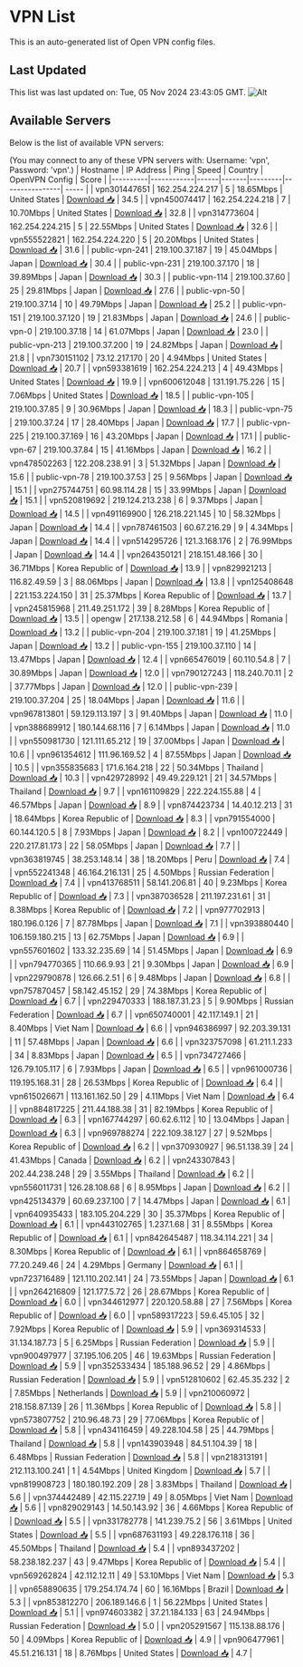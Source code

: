 # VPN List

This is an auto-generated list of Open VPN config files.

## Last Updated

This list was last updated on: Tue, 05 Nov 2024 23:43:05 GMT.
![Alt](https://repobeats.axiom.co/api/embed/186b98318ef1479477931607c1ad7d823f12451f.svg "Repobeats analytics image")

## Available Servers

Below is the list of available VPN servers:

(You may connect to any of these VPN servers with: Username: 'vpn', Password: 'vpn'.)
| Hostname | IP Address | Ping | Speed | Country | OpenVPN Config | Score |
|----------|------------|------|-------|---------|----------------| ----- |
| vpn301447651 | 162.254.224.217 | 5 | 18.65Mbps | United States | [Download 📥](./configs/server_0_US.ovpn) | 34.5 |
| vpn450074417 | 162.254.224.218 | 7 | 10.70Mbps | United States | [Download 📥](./configs/server_1_US.ovpn) | 32.8 |
| vpn314773604 | 162.254.224.215 | 5 | 22.55Mbps | United States | [Download 📥](./configs/server_2_US.ovpn) | 32.6 |
| vpn555522821 | 162.254.224.220 | 5 | 20.20Mbps | United States | [Download 📥](./configs/server_3_US.ovpn) | 31.6 |
| public-vpn-241 | 219.100.37.187 | 19 | 45.04Mbps | Japan | [Download 📥](./configs/server_4_JP.ovpn) | 30.4 |
| public-vpn-231 | 219.100.37.170 | 18 | 39.89Mbps | Japan | [Download 📥](./configs/server_5_JP.ovpn) | 30.3 |
| public-vpn-114 | 219.100.37.60 | 25 | 29.81Mbps | Japan | [Download 📥](./configs/server_6_JP.ovpn) | 27.6 |
| public-vpn-50 | 219.100.37.14 | 10 | 49.79Mbps | Japan | [Download 📥](./configs/server_7_JP.ovpn) | 25.2 |
| public-vpn-151 | 219.100.37.120 | 19 | 21.83Mbps | Japan | [Download 📥](./configs/server_8_JP.ovpn) | 24.6 |
| public-vpn-0 | 219.100.37.18 | 14 | 61.07Mbps | Japan | [Download 📥](./configs/server_9_JP.ovpn) | 23.0 |
| public-vpn-213 | 219.100.37.200 | 19 | 24.82Mbps | Japan | [Download 📥](./configs/server_10_JP.ovpn) | 21.8 |
| vpn730151102 | 73.12.217.170 | 20 | 4.94Mbps | United States | [Download 📥](./configs/server_11_US.ovpn) | 20.7 |
| vpn593381619 | 162.254.224.213 | 4 | 49.43Mbps | United States | [Download 📥](./configs/server_12_US.ovpn) | 19.9 |
| vpn600612048 | 131.191.75.226 | 15 | 7.06Mbps | United States | [Download 📥](./configs/server_13_US.ovpn) | 18.5 |
| public-vpn-105 | 219.100.37.85 | 9 | 30.96Mbps | Japan | [Download 📥](./configs/server_14_JP.ovpn) | 18.3 |
| public-vpn-75 | 219.100.37.24 | 17 | 28.40Mbps | Japan | [Download 📥](./configs/server_15_JP.ovpn) | 17.7 |
| public-vpn-225 | 219.100.37.169 | 16 | 43.20Mbps | Japan | [Download 📥](./configs/server_16_JP.ovpn) | 17.1 |
| public-vpn-67 | 219.100.37.84 | 15 | 41.16Mbps | Japan | [Download 📥](./configs/server_17_JP.ovpn) | 16.2 |
| vpn478502263 | 122.208.238.91 | 3 | 51.32Mbps | Japan | [Download 📥](./configs/server_18_JP.ovpn) | 15.6 |
| public-vpn-78 | 219.100.37.53 | 25 | 9.56Mbps | Japan | [Download 📥](./configs/server_19_JP.ovpn) | 15.1 |
| vpn275744751 | 60.98.114.28 | 15 | 33.99Mbps | Japan | [Download 📥](./configs/server_20_JP.ovpn) | 15.1 |
| vpn520819692 | 219.124.213.238 | 6 | 9.37Mbps | Japan | [Download 📥](./configs/server_21_JP.ovpn) | 14.5 |
| vpn491169900 | 126.218.221.145 | 10 | 58.32Mbps | Japan | [Download 📥](./configs/server_22_JP.ovpn) | 14.4 |
| vpn787461503 | 60.67.216.29 | 9 | 4.34Mbps | Japan | [Download 📥](./configs/server_23_JP.ovpn) | 14.4 |
| vpn514295726 | 121.3.168.176 | 2 | 76.99Mbps | Japan | [Download 📥](./configs/server_24_JP.ovpn) | 14.4 |
| vpn264350121 | 218.151.48.166 | 30 | 36.71Mbps | Korea Republic of | [Download 📥](./configs/server_25_KR.ovpn) | 13.9 |
| vpn829921213 | 116.82.49.59 | 3 | 88.06Mbps | Japan | [Download 📥](./configs/server_26_JP.ovpn) | 13.8 |
| vpn125408648 | 221.153.224.150 | 31 | 25.37Mbps | Korea Republic of | [Download 📥](./configs/server_27_KR.ovpn) | 13.7 |
| vpn245815968 | 211.49.251.172 | 39 | 8.28Mbps | Korea Republic of | [Download 📥](./configs/server_28_KR.ovpn) | 13.5 |
| opengw | 217.138.212.58 | 6 | 44.94Mbps | Romania | [Download 📥](./configs/server_29_RO.ovpn) | 13.2 |
| public-vpn-204 | 219.100.37.181 | 19 | 41.25Mbps | Japan | [Download 📥](./configs/server_30_JP.ovpn) | 13.2 |
| public-vpn-155 | 219.100.37.110 | 14 | 13.47Mbps | Japan | [Download 📥](./configs/server_31_JP.ovpn) | 12.4 |
| vpn665476019 | 60.110.54.8 | 7 | 30.89Mbps | Japan | [Download 📥](./configs/server_32_JP.ovpn) | 12.0 |
| vpn790127243 | 118.240.70.11 | 2 | 37.77Mbps | Japan | [Download 📥](./configs/server_33_JP.ovpn) | 12.0 |
| public-vpn-239 | 219.100.37.204 | 25 | 18.04Mbps | Japan | [Download 📥](./configs/server_34_JP.ovpn) | 11.6 |
| vpn967813801 | 59.129.113.197 | 3 | 91.40Mbps | Japan | [Download 📥](./configs/server_35_JP.ovpn) | 11.0 |
| vpn388689912 | 180.144.68.116 | 7 | 6.14Mbps | Japan | [Download 📥](./configs/server_36_JP.ovpn) | 11.0 |
| vpn550981730 | 121.111.65.212 | 19 | 37.00Mbps | Japan | [Download 📥](./configs/server_37_JP.ovpn) | 10.6 |
| vpn961354612 | 111.96.169.52 | 4 | 87.55Mbps | Japan | [Download 📥](./configs/server_38_JP.ovpn) | 10.5 |
| vpn355835683 | 171.6.164.218 | 22 | 50.34Mbps | Thailand | [Download 📥](./configs/server_39_TH.ovpn) | 10.3 |
| vpn429728992 | 49.49.229.121 | 21 | 34.57Mbps | Thailand | [Download 📥](./configs/server_40_TH.ovpn) | 9.7 |
| vpn161109829 | 222.224.155.88 | 4 | 46.57Mbps | Japan | [Download 📥](./configs/server_41_JP.ovpn) | 8.9 |
| vpn874423734 | 14.40.12.213 | 31 | 18.64Mbps | Korea Republic of | [Download 📥](./configs/server_42_KR.ovpn) | 8.3 |
| vpn791554000 | 60.144.120.5 | 8 | 7.93Mbps | Japan | [Download 📥](./configs/server_43_JP.ovpn) | 8.2 |
| vpn100722449 | 220.217.81.173 | 22 | 58.05Mbps | Japan | [Download 📥](./configs/server_44_JP.ovpn) | 7.7 |
| vpn363819745 | 38.253.148.14 | 38 | 18.20Mbps | Peru | [Download 📥](./configs/server_45_PE.ovpn) | 7.4 |
| vpn552241348 | 46.164.216.131 | 25 | 4.50Mbps | Russian Federation | [Download 📥](./configs/server_46_RU.ovpn) | 7.4 |
| vpn413768511 | 58.141.206.81 | 40 | 9.23Mbps | Korea Republic of | [Download 📥](./configs/server_47_KR.ovpn) | 7.3 |
| vpn387036528 | 211.197.231.61 | 31 | 8.38Mbps | Korea Republic of | [Download 📥](./configs/server_48_KR.ovpn) | 7.2 |
| vpn977702913 | 180.196.0.126 | 7 | 87.78Mbps | Japan | [Download 📥](./configs/server_49_JP.ovpn) | 7.1 |
| vpn393880440 | 106.159.180.215 | 13 | 62.75Mbps | Japan | [Download 📥](./configs/server_50_JP.ovpn) | 6.9 |
| vpn557601602 | 133.32.235.69 | 14 | 51.45Mbps | Japan | [Download 📥](./configs/server_51_JP.ovpn) | 6.9 |
| vpn794770365 | 110.66.9.93 | 21 | 9.30Mbps | Japan | [Download 📥](./configs/server_52_JP.ovpn) | 6.9 |
| vpn229790878 | 126.66.2.51 | 6 | 9.48Mbps | Japan | [Download 📥](./configs/server_53_JP.ovpn) | 6.8 |
| vpn757870457 | 58.142.45.152 | 29 | 74.38Mbps | Korea Republic of | [Download 📥](./configs/server_54_KR.ovpn) | 6.7 |
| vpn229470333 | 188.187.31.23 | 5 | 9.90Mbps | Russian Federation | [Download 📥](./configs/server_55_RU.ovpn) | 6.7 |
| vpn650740001 | 42.117.149.1 | 21 | 8.40Mbps | Viet Nam | [Download 📥](./configs/server_56_VN.ovpn) | 6.6 |
| vpn946386997 | 92.203.39.131 | 11 | 57.48Mbps | Japan | [Download 📥](./configs/server_57_JP.ovpn) | 6.6 |
| vpn323757098 | 61.211.1.233 | 34 | 8.83Mbps | Japan | [Download 📥](./configs/server_58_JP.ovpn) | 6.5 |
| vpn734727466 | 126.79.105.117 | 6 | 7.93Mbps | Japan | [Download 📥](./configs/server_59_JP.ovpn) | 6.5 |
| vpn961000736 | 119.195.168.31 | 28 | 26.53Mbps | Korea Republic of | [Download 📥](./configs/server_60_KR.ovpn) | 6.4 |
| vpn615026671 | 113.161.162.50 | 29 | 4.11Mbps | Viet Nam | [Download 📥](./configs/server_61_VN.ovpn) | 6.4 |
| vpn884817225 | 211.44.188.38 | 31 | 82.19Mbps | Korea Republic of | [Download 📥](./configs/server_62_KR.ovpn) | 6.3 |
| vpn167744297 | 60.62.6.112 | 10 | 13.04Mbps | Japan | [Download 📥](./configs/server_63_JP.ovpn) | 6.3 |
| vpn969788274 | 222.109.38.127 | 27 | 9.52Mbps | Korea Republic of | [Download 📥](./configs/server_64_KR.ovpn) | 6.2 |
| vpn370930927 | 96.51.138.39 | 24 | 41.43Mbps | Canada | [Download 📥](./configs/server_65_CA.ovpn) | 6.2 |
| vpn243307843 | 202.44.238.248 | 29 | 3.55Mbps | Thailand | [Download 📥](./configs/server_66_TH.ovpn) | 6.2 |
| vpn556011731 | 126.28.108.68 | 6 | 8.95Mbps | Japan | [Download 📥](./configs/server_67_JP.ovpn) | 6.2 |
| vpn425134379 | 60.69.237.100 | 7 | 14.47Mbps | Japan | [Download 📥](./configs/server_68_JP.ovpn) | 6.1 |
| vpn640935433 | 183.105.204.229 | 30 | 35.37Mbps | Korea Republic of | [Download 📥](./configs/server_69_KR.ovpn) | 6.1 |
| vpn443102765 | 1.237.1.68 | 31 | 8.55Mbps | Korea Republic of | [Download 📥](./configs/server_70_KR.ovpn) | 6.1 |
| vpn842645487 | 118.34.114.221 | 34 | 8.30Mbps | Korea Republic of | [Download 📥](./configs/server_71_KR.ovpn) | 6.1 |
| vpn864658769 | 77.20.249.46 | 24 | 4.29Mbps | Germany | [Download 📥](./configs/server_72_DE.ovpn) | 6.1 |
| vpn723716489 | 121.110.202.141 | 24 | 73.55Mbps | Japan | [Download 📥](./configs/server_73_JP.ovpn) | 6.1 |
| vpn264216809 | 121.177.5.72 | 26 | 28.67Mbps | Korea Republic of | [Download 📥](./configs/server_74_KR.ovpn) | 6.0 |
| vpn344612977 | 220.120.58.88 | 27 | 7.56Mbps | Korea Republic of | [Download 📥](./configs/server_75_KR.ovpn) | 6.0 |
| vpn589317223 | 59.6.45.105 | 32 | 7.92Mbps | Korea Republic of | [Download 📥](./configs/server_76_KR.ovpn) | 5.9 |
| vpn369314533 | 31.134.187.73 | 5 | 6.25Mbps | Russian Federation | [Download 📥](./configs/server_77_RU.ovpn) | 5.9 |
| vpn900497977 | 37.195.106.205 | 46 | 19.63Mbps | Russian Federation | [Download 📥](./configs/server_78_RU.ovpn) | 5.9 |
| vpn352533434 | 185.188.96.52 | 29 | 4.86Mbps | Russian Federation | [Download 📥](./configs/server_79_RU.ovpn) | 5.9 |
| vpn512810602 | 62.45.35.232 | 2 | 7.85Mbps | Netherlands | [Download 📥](./configs/server_80_NL.ovpn) | 5.9 |
| vpn210060972 | 218.158.87.139 | 26 | 11.36Mbps | Korea Republic of | [Download 📥](./configs/server_81_KR.ovpn) | 5.8 |
| vpn573807752 | 210.96.48.73 | 29 | 77.06Mbps | Korea Republic of | [Download 📥](./configs/server_82_KR.ovpn) | 5.8 |
| vpn434116459 | 49.228.104.58 | 25 | 44.79Mbps | Thailand | [Download 📥](./configs/server_83_TH.ovpn) | 5.8 |
| vpn143903948 | 84.51.104.39 | 18 | 6.48Mbps | Russian Federation | [Download 📥](./configs/server_84_RU.ovpn) | 5.8 |
| vpn218313191 | 212.113.100.241 | 1 | 4.54Mbps | United Kingdom | [Download 📥](./configs/server_85_GB.ovpn) | 5.7 |
| vpn819908723 | 180.180.192.209 | 28 | 3.83Mbps | Thailand | [Download 📥](./configs/server_86_TH.ovpn) | 5.6 |
| vpn374442489 | 42.115.227.19 | 49 | 8.05Mbps | Viet Nam | [Download 📥](./configs/server_87_VN.ovpn) | 5.6 |
| vpn829029143 | 14.50.143.92 | 36 | 4.66Mbps | Korea Republic of | [Download 📥](./configs/server_88_KR.ovpn) | 5.5 |
| vpn331782778 | 141.239.75.2 | 56 | 3.61Mbps | United States | [Download 📥](./configs/server_89_US.ovpn) | 5.5 |
| vpn687631193 | 49.228.176.118 | 36 | 45.50Mbps | Thailand | [Download 📥](./configs/server_90_TH.ovpn) | 5.4 |
| vpn893437202 | 58.238.182.237 | 43 | 9.47Mbps | Korea Republic of | [Download 📥](./configs/server_91_KR.ovpn) | 5.4 |
| vpn569262824 | 42.112.12.11 | 49 | 53.10Mbps | Viet Nam | [Download 📥](./configs/server_92_VN.ovpn) | 5.3 |
| vpn658890635 | 179.254.174.74 | 60 | 16.16Mbps | Brazil | [Download 📥](./configs/server_93_BR.ovpn) | 5.3 |
| vpn853812270 | 206.189.146.6 | 1 | 56.22Mbps | United States | [Download 📥](./configs/server_94_US.ovpn) | 5.1 |
| vpn974603382 | 37.21.184.133 | 63 | 24.94Mbps | Russian Federation | [Download 📥](./configs/server_95_RU.ovpn) | 5.0 |
| vpn205291567 | 115.138.88.176 | 50 | 4.09Mbps | Korea Republic of | [Download 📥](./configs/server_96_KR.ovpn) | 4.9 |
| vpn906477961 | 45.51.216.131 | 18 | 8.76Mbps | United States | [Download 📥](./configs/server_97_US.ovpn) | 4.7 |
